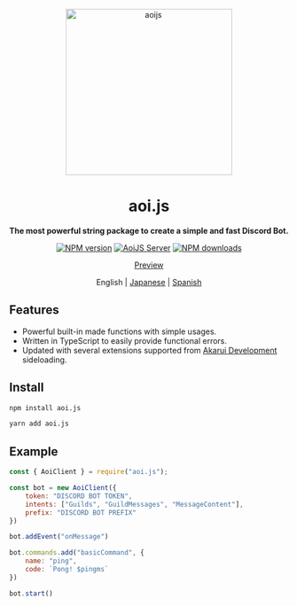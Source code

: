 <p align="center">
  <a href="https://aoi.js.org">
    <img width="300" src="https://cdn.discordapp.com/attachments/804813961190572093/1013150967379808296/aoijs-v6.png" alt="aoijs">
  </a>
</p>

<h1 align="center">aoi.js</h1>

<div align="center">

**The most powerful string package to create a simple and fast Discord Bot.**

[![NPM version][npm-image]][npm-url]
[![AoiJS Server][aoijs-server]][aoijs-server-url]
[![NPM downloads][download-image]][download-url]

[npm-image]: http://img.shields.io/npm/v/aoi.js.svg?style=flat-square
[npm-url]: http://npmjs.org/package/aoi.js
[download-image]: https://img.shields.io/npm/dt/aoi.js.svg?style=flat-square
[download-url]: https://npmjs.org/package/aoi.js
[aoijs-server]: https://img.shields.io/discord/773352845738115102?color=5865F2&logo=discord&logoColor=white
[aoijs-server-url]: https://aoi.js.org/invite

[Preview](https://aoi.js.org/docs/6.0.0/guides/setup)

English | [Japanese](./README-jp.md) | [Spanish](./README-spanish.md)

</div>

## Features

- Powerful built-in made functions with simple usages.
- Written in TypeScript to easily provide functional errors.
- Updated with several extensions supported from [Akarui Development](https://github.com/AkaruiDevelopment/) sideloading. 

## Install

```bash
npm install aoi.js
```

```bash
yarn add aoi.js
```

## Example 

```javascript
const { AoiClient } = require("aoi.js");

const bot = new AoiClient({
    token: "DISCORD BOT TOKEN",
    intents: ["Guilds", "GuildMessages", "MessageContent"],
    prefix: "DISCORD BOT PREFIX"
})

bot.addEvent("onMessage")

bot.commands.add("basicCommand", {
    name: "ping",
    code: `Pong! $pingms`
})

bot.start()
```
